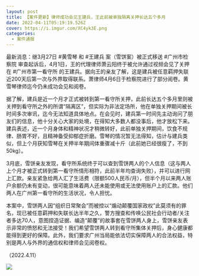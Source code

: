```yaml
---
layout: post
title: 【案件更新】律师成功会见王建兵，王此前被单独隔离关押长达五个多月
date: 2022-04-11T05:19:19.526Z
cover: https://i.imgur.com/XC4yk3E.png
categories:
  - 案件通报
---
```

最新消息：继3月27日 #黄雪琴 和 #王建兵 案（雪饼案）被正式移送 #广州市检察院 审查起诉后，4月1日，王的代理律师萧云阳终于被允许通过视频会见了关押在 #广州市第一看守所 的王建兵。据向王的亲友了解，这是建兵被任意羁押失联近200天后第一次与外界取得联系。萧律师4月6日于检察院进行了部分阅卷。黄雪琴律师迄今仍未成功会见和阅卷。

<!-- more -->

据了解，建兵是近一个月才正式被转到第一看守所关押，此前长达五个多月里则被关押到看守所之外的所谓“隔离区”，但实际为非法定场所，他在单独关押期间被长时间多次审讯，迄今无法知道具体地点。在会见时，建兵第一时间先主动询问了朋友们的信息，他十分关心大家的处境，在得知大多数人都没事后，他才放松下来。建兵表述，近一个月身体和精神状况才稍微转好，此前单独关押期间，饮食不规律、肠胃不好，且精神备受抑郁症折磨。雪琴的情况暂无法得知，估计与建兵类似，但上个月获知雪琴在关押半年期间体重骤减十斤（此前她已经很瘦了，不到50kg）。

3月底，雪饼亲友发现，看守所系统终于可以查到雪饼两人的个人信息（这与两人上个月才被正式转到第一看守所情形相符，此前半年均查询失败），并可以进行网上汇款。亲友紧急给两人汇了生活费（限额500人民币/月），但半个月以来两人账户余额仍未有变动，很可能意味着两人还未能使用或无法使用账户上的汇款。他们两人在广州第一看守所的生活状况，令人担忧。

本案中，雪饼两人因“组织日常聚会”而被控以“煽动颠覆国家政权”此莫须有的罪名，现已被任意羁押和失联长达半年之久，警方搜查和传唤公民社会行动者/关注者多达70人，意图捏造证据、编造“颠覆”的故事套在雪饼两人身上，雪饼亲友表示非常的愤怒和无法接受！我们希望雪饼两人转到看守所集体关押后，身心健康都能得到更好的保障。此外，我们要求广州当局能依法切实保障两人的合法权益，特别是两人与外界的通信权和律师会见阅卷权。

（2022.4.11）

![](https://i.imgur.com/XC4yk3E.png)